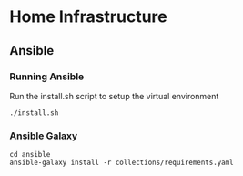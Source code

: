 # Home Infrastructure

## Ansible

### Running Ansible

Run the install.sh script to setup the virtual environment
```
./install.sh
```

### Ansible Galaxy
```
cd ansible
ansible-galaxy install -r collections/requirements.yaml
```
